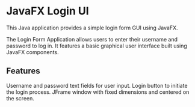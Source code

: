 
# JavaFX Login UI


This Java application provides a simple login form GUI using JavaFX.


The Login Form Application allows users to enter their username and password to log in. It features a basic graphical user interface built using JavaFX components.



## Features

Username and password text fields for user input.
Login button to initiate the login process.
JFrame window with fixed dimensions and centered on the screen.



